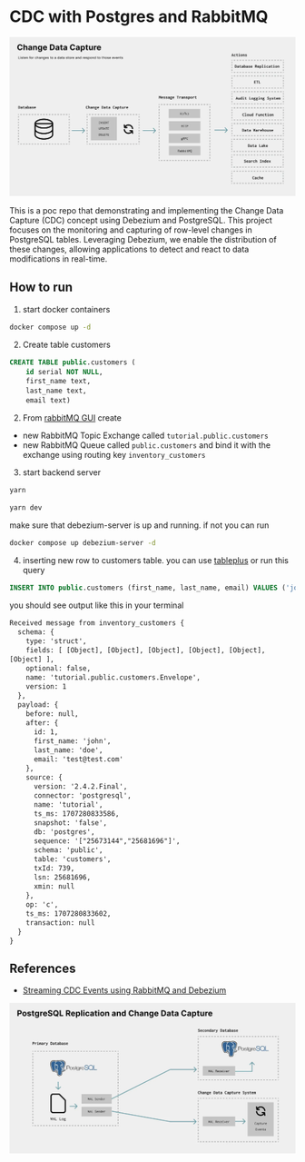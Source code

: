 # CDC with Postgres and RabbitMQ
<p align="center">
<img src="static/cdc.webp" width="800" alt="cdc" />
</p>

This is a poc repo that demonstrating and implementing the Change Data Capture (CDC) concept using Debezium and PostgreSQL. This project focuses on the monitoring and capturing of row-level changes in PostgreSQL tables. Leveraging Debezium, we enable the distribution of these changes, allowing applications to detect and react to data modifications in real-time.

## How to run

1. start docker containers

```sh
docker compose up -d
```

2. Create table customers

```sql
CREATE TABLE public.customers (
	id serial NOT NULL,
	first_name text,
	last_name text,
	email text)
```


2. From [rabbitMQ GUI](http://localhost:15672) create
  - new RabbitMQ Topic Exchange called `tutorial.public.customers`
  - new RabbitMQ Queue called `public.customers` and bind it with the exchange using routing key `inventory_customers`


3. start backend server

```sh
yarn
```

```sh
yarn dev
```

make sure that debezium-server is up and running. if not you can run

```sh
docker compose up debezium-server -d
```


4. inserting new row to customers table. you can use [tableplus](https://tableplus.com/) or run this query

```sql
INSERT INTO public.customers (first_name, last_name, email) VALUES ('john', 'doe', 'test@test.com')
```

you should see output like this in your terminal
```
Received message from inventory_customers {
  schema: {
    type: 'struct',
    fields: [ [Object], [Object], [Object], [Object], [Object], [Object] ],
    optional: false,
    name: 'tutorial.public.customers.Envelope',
    version: 1
  },
  payload: {
    before: null,
    after: {
      id: 1,
      first_name: 'john',
      last_name: 'doe',
      email: 'test@test.com'
    },
    source: {
      version: '2.4.2.Final',
      connector: 'postgresql',
      name: 'tutorial',
      ts_ms: 1707280833586,
      snapshot: 'false',
      db: 'postgres',
      sequence: '["25673144","25681696"]',
      schema: 'public',
      table: 'customers',
      txId: 739,
      lsn: 25681696,
      xmin: null
    },
    op: 'c',
    ts_ms: 1707280833602,
    transaction: null
  }
}
```

## References
- [Streaming CDC Events using RabbitMQ and Debezium](https://medium.com/greenplum-data-clinics/streaming-cdc-events-from-any-database-to-greenplum-data-warehouse-using-rabbitmq-and-debezium-5eccc678dfae)


<p align="center">
<img src="static/cdc-postgres.webp" width="800" alt="cdc-postgres" />
</p>
